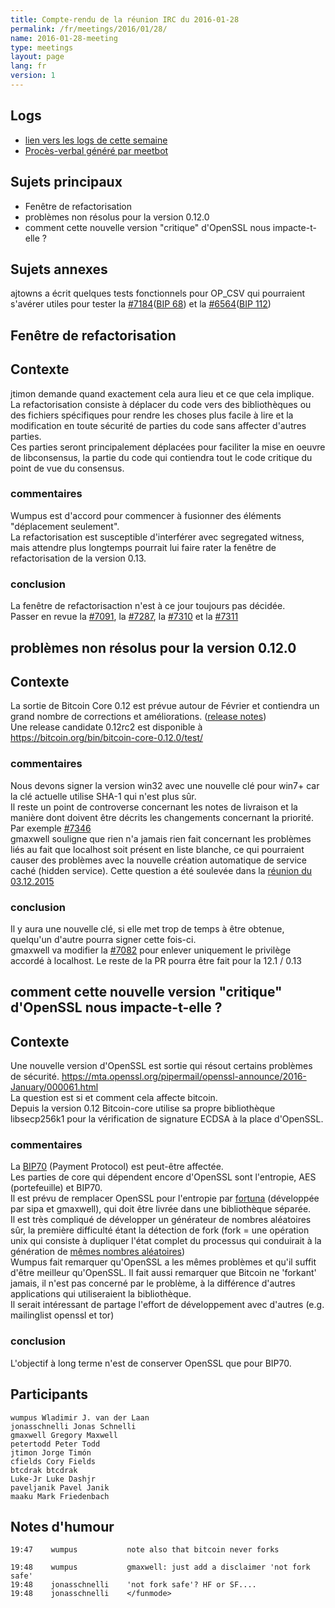 ```yaml
---
title: Compte-rendu de la réunion IRC du 2016-01-28
permalink: /fr/meetings/2016/01/28/
name: 2016-01-28-meeting
type: meetings
layout: page
lang: fr
version: 1
---
```

## Logs

- [lien vers les logs de cette semaine](http://bitcoinstats.com/irc/bitcoin-dev/logs/2016/01/28#l1454007669.0)  
- [Procès-verbal généré par meetbot](http://www.erisian.com.au/meetbot/bitcoin-dev/2016/bitcoin-dev.2016-01-28-19.01.html) 

## Sujets principaux 

- Fenêtre de refactorisation  
- problèmes non résolus pour la version 0.12.0  
- comment cette nouvelle version "critique" d'OpenSSL nous impacte-t-elle ?

## Sujets annexes

ajtowns a écrit quelques tests fonctionnels pour OP_CSV qui pourraient s'avérer utiles pour tester la [#7184](https://github.com/bitcoin/bitcoin/pull/7184)([BIP 68](https://github.com/bitcoin/bips/blob/master/bip-0068.mediawiki)) et la [#6564](https://github.com/bitcoin/bitcoin/pull/6564)([BIP 112](https://github.com/bitcoin/bips/blob/master/bip-0112.mediawiki))

## Fenêtre de refactorisation

## Contexte

jtimon demande quand exactement cela aura lieu et ce que cela implique.  La refactorisation consiste à déplacer du code vers des bibliothèques ou des fichiers spécifiques pour rendre les choses plus facile à lire et la modification en toute sécurité de parties du code sans affecter d'autres parties.  
Ces parties seront principalement déplacées pour faciliter la mise en oeuvre de libconsensus, la partie du code qui contiendra tout le code critique du point de vue du consensus.

### commentaires

Wumpus est d'accord pour commencer à fusionner des éléments "déplacement seulement".  
La refactorisation est susceptible d'interférer avec segregated witness, mais attendre plus longtemps pourrait lui faire rater la fenêtre de refactorisation de la version 0.13.  

### conclusion

La fenêtre de refactorisaction n'est à ce jour toujours pas décidée.   
Passer en revue la [#7091](https://github.com/bitcoin/bitcoin/pull/7091), la [#7287](https://github.com/bitcoin/bitcoin/pull/7287), la [#7310](https://github.com/bitcoin/bitcoin/pull/7310) et la [#7311](https://github.com/bitcoin/bitcoin/pull/7311)

## problèmes non résolus pour la version 0.12.0

## Contexte

La sortie de Bitcoin Core 0.12 est prévue autour de Février et contiendra un grand nombre de corrections et améliorations. ([release notes](https://github.com/bitcoin/bitcoin/blob/0.12/doc/release-notes.md))   
Une release candidate 0.12rc2 est disponible à https://bitcoin.org/bin/bitcoin-core-0.12.0/test/

### commentaires

Nous devons signer la version win32 avec une nouvelle clé pour win7+ car la clé actuelle utilise SHA-1 qui n'est plus sûr.   
Il reste un point de controverse concernant les notes de livraison et la manière dont doivent être décrits les changements concernant la priorité.  Par exemple [#7346](https://github.com/bitcoin/bitcoin/pull/7346)   
gmaxwell souligne que rien n'a jamais rien fait concernant les problèmes liés au fait que localhost soit présent en liste blanche, ce qui pourraient causer des problèmes avec la nouvelle création automatique de service caché (hidden service). Cette question a été soulevée dans la [réunion du 03.12.2015](https://bitcoincore.org/en/meetings/2015/12/03/)  

### conclusion

Il y aura une nouvelle clé, si elle met trop de temps à être obtenue, quelqu'un d'autre pourra signer cette fois-ci.  
gmaxwell va modifier la [#7082](https://github.com/bitcoin/bitcoin/pull/7082) pour enlever uniquement le privilège accordé à localhost.  Le reste de la PR pourra être fait pour la 12.1 / 0.13

## comment cette nouvelle version "critique" d'OpenSSL nous impacte-t-elle ?

## Contexte

Une nouvelle version d'OpenSSL est sortie qui résout certains problèmes de sécurité.  https://mta.openssl.org/pipermail/openssl-announce/2016-January/000061.html  
La question est si et comment cela affecte bitcoin.  
Depuis la version 0.12 Bitcoin-core utilise sa propre bibliothèque libsecp256k1 pour la vérification de signature ECDSA à la place d'OpenSSL.  

### commentaires

La [BIP70](https://github.com/bitcoin/bips/blob/master/bip-0070.mediawiki) (Payment Protocol) est peut-être affectée.   
Les parties de core qui dépendent encore d'OpenSSL sont l'entropie, AES (portefeuille) et BIP70.   
Il est prévu de remplacer OpenSSL pour l'entropie par [fortuna](https://github.com/bitcoin/bitcoin/pull/5885) (développée par sipa et gmaxwell), qui doit être livrée dans une bibliothèque séparée.  
Il est très compliqué de développer un générateur de nombres aléatoires sûr, la première difficulté étant la détection de fork (fork = une opération unix qui consiste à dupliquer l'état complet du processus qui conduirait à la génération de [mêmes nombres aléatoires](https://wiki.openssl.org/index.php/Random_fork-safety))  
Wumpus fait remarquer qu'OpenSSL a les mêmes problèmes et qu'il suffit d'être meilleur qu'OpenSSL.  Il fait aussi remarquer que Bitcoin ne 'forkant' jamais, il n'est pas concerné par le problème, à la différence d'autres applications qui utiliseraient la bibliothèque.  
Il serait intéressant de partage l'effort de développement avec d'autres (e.g. mailinglist openssl et tor)

### conclusion

L'objectif à long terme n'est de conserver OpenSSL que pour BIP70.

## Participants

    wumpus Wladimir J. van der Laan  
    jonasschnelli Jonas Schnelli  
    gmaxwell Gregory Maxwell  
    petertodd Peter Todd  
    jtimon Jorge Timón  
    cfields Cory Fields  
    btcdrak btcdrak  
    Luke-Jr Luke Dashjr  
    paveljanik Pavel Janik  
    maaku Mark Friedenbach  


## Notes d'humour

    19:47    wumpus           note also that bitcoin never forks

    19:48    wumpus           gmaxwell: just add a disclaimer 'not fork safe'  
    19:48    jonasschnelli    'not fork safe'? HF or SF....   
    19:48    jonasschnelli    </funmode>